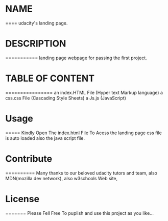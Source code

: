 # NAME
====
udacity's landing page.

# DESCRIPTION
===========
landing page webpage for passing the first project.

# TABLE OF CONTENT
================
an index.HTML File  (Hyper text Markup language)
a css.css File      (Cascading Style Sheets)
a Js.js             (JavaScript)

# Usage
=====
Kindly Open The index.html File To Acess the landing page
css file is auto loaded also the java script file.

# Contribute
==========
Many thanks to our beloved udacity tutors and team,
also MDN(mozilla dev network),
also w3schools Web site,

# License
=======
Please Fell Free To puplish and use this project as you like...
